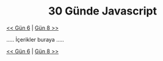 <div align="center">
  <h1>30 Günde Javascript</h1>
</div>

[<< Gün 6](../gün-6/gun-6.md) | [Gün 8 >>](../gün-8/gun-8.md)

.....
İçerikler buraya
.....

[<< Gün 6](../gün-6/gun-6.md) | [Gün 8 >>](../gün-8/gun-8.md)